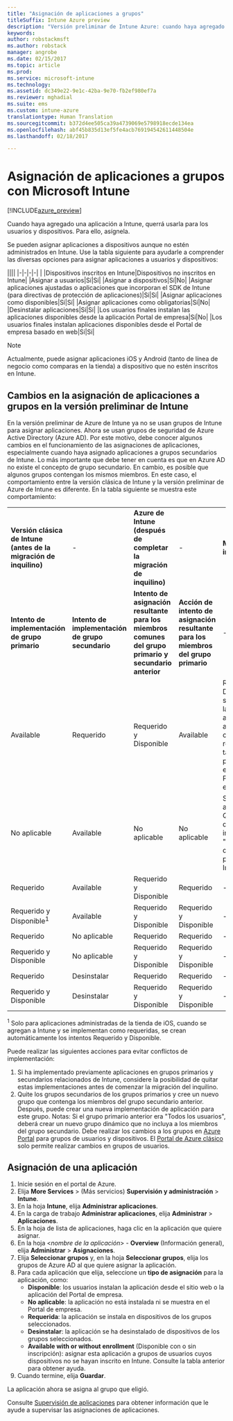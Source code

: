 ```yaml
---
title: "Asignación de aplicaciones a grupos"
titleSuffix: Intune Azure preview
description: "Versión preliminar de Intune Azure: cuando haya agregado una aplicación a Intune, querrá asignarla a grupos de usuarios o dispositivos."
keywords: 
author: robstackmsft
ms.author: robstack
manager: angrobe
ms.date: 02/15/2017
ms.topic: article
ms.prod: 
ms.service: microsoft-intune
ms.technology: 
ms.assetid: dc349e22-9e1c-42ba-9e70-fb2ef980ef7a
ms.reviewer: mghadial
ms.suite: ems
ms.custom: intune-azure
translationtype: Human Translation
ms.sourcegitcommit: b372d4ee505ca39a4739069e5798918ecde134ea
ms.openlocfilehash: abf45b835d13ef5fe4acb769194542611448504e
ms.lasthandoff: 02/18/2017

---
```


# <a name="how-to-assign-apps-to-groups-with-microsoft-intune"></a>Asignación de aplicaciones a grupos con Microsoft Intune

[!INCLUDE[azure_preview](../includes/azure_preview.md)]

Cuando haya agregado una aplicación a Intune, querrá usarla para los usuarios y dispositivos. Para ello, asígnela.

Se pueden asignar aplicaciones a dispositivos aunque no estén administrados en Intune. Use la tabla siguiente para ayudarle a comprender las diversas opciones para asignar aplicaciones a usuarios y dispositivos:

||||
|-|-|-|-|
|&nbsp;|Dispositivos inscritos en Intune|Dispositivos no inscritos en Intune|
|Asignar a usuarios|Sí|Sí|
|Asignar a dispositivos|Sí|No|
|Asignar aplicaciones ajustadas o aplicaciones que incorporan el SDK de Intune (para directivas de protección de aplicaciones)|Sí|Sí|
|Asignar aplicaciones como disponibles|Sí|Sí|
|Asignar aplicaciones como obligatorias|Sí|No|
|Desinstalar aplicaciones|Sí|Sí|
|Los usuarios finales instalan las aplicaciones disponibles desde la aplicación Portal de empresa|Sí|No|
|Los usuarios finales instalan aplicaciones disponibles desde el Portal de empresa basado en web|Sí|Sí|

> [!NOTE]
> Actualmente, puede asignar aplicaciones iOS y Android (tanto de línea de negocio como comparas en la tienda) a dispositivo que no estén inscritos en Intune.

## <a name="changes-to-how-you-assign-apps-to-groups-in-the-intune-preview"></a>Cambios en la asignación de aplicaciones a grupos en la versión preliminar de Intune

En la versión preliminar de Azure de Intune ya no se usan grupos de Intune para asignar aplicaciones. Ahora se usan grupos de seguridad de Azure Active Directory (Azure AD). Por este motivo, debe conocer algunos cambios en el funcionamiento de las asignaciones de aplicaciones, especialmente cuando haya asignado aplicaciones a grupos secundarios de Intune.
Lo más importante que debe tener en cuenta es que en Azure AD no existe el concepto de grupo secundario. En cambio, es posible que algunos grupos contengan los mismos miembros. En este caso, el comportamiento entre la versión clásica de Intune y la versión preliminar de Azure de Intune es diferente. En la tabla siguiente se muestra este comportamiento:

||||||
|-|-|-|-|-|
|**Versión clásica de Intune (antes de la migración de inquilino)**|-|**Azure de Intune (después de completar la migración de inquilino)**|-|**Más información**|
|**Intento de implementación de grupo primario**|**Intento de implementación de grupo secundario**|**Intento de asignación resultante para los miembros comunes del grupo primario y secundario anterior**|**Acción de intento de asignación resultante para los miembros del grupo primario**|-|    
|Available|Requerido|Requerido y Disponible|Available|Requerido y Disponible significa que las aplicaciones asignadas como requeridas también pueden verse en la aplicación Portal de empresa.
|No aplicable|Available|No aplicable|No aplicable|Solución alternativa: Quite el intento de implementación "No aplicable" del grupo primario de Intune.
|Requerido|Available|Requerido y Disponible|Requerido|-|
|Requerido y Disponible<sup>1</sup>|Available|Requerido y Disponible|Requerido y Disponible|-|    
|Requerido|No aplicable|Requerido|Requerido|-|    
|Requerido y Disponible|No aplicable|Requerido y Disponible|Requerido y Disponible|-|    
|Requerido|Desinstalar|Requerido|Requerido|-|    
|Requerido y Disponible|Desinstalar|Requerido y Disponible|Requerido y Disponible|-|
<sup>1</sup> Solo para aplicaciones administradas de la tienda de iOS, cuando se agregan a Intune y se implementan como requeridas, se crean automáticamente los intentos Requerido y Disponible.

Puede realizar las siguientes acciones para evitar conflictos de implementación:

1.    Si ha implementado previamente aplicaciones en grupos primarios y secundarios relacionados de Intune, considere la posibilidad de quitar estas implementaciones antes de comenzar la migración del inquilino.
2.    Quite los grupos secundarios de los grupos primarios y cree un nuevo grupo que contenga los miembros del grupo secundario anterior. Después, puede crear una nueva implementación de aplicación para este grupo.
Notas: Si el grupo primario anterior era "Todos los usuarios", deberá crear un nuevo grupo dinámico que no incluya a los miembros del grupo secundario.
Debe realizar los cambios a los grupos en [Azure Portal](https://portal.azure.com/) para grupos de usuarios y dispositivos. El [Portal de Azure clásico](https://manage.windowsazure.com/) solo permite realizar cambios en grupos de usuarios.


## <a name="how-to-assign-an-app"></a>Asignación de una aplicación

1. Inicie sesión en el portal de Azure.
2. Elija **More Services** >  (Más servicios) **Supervisión y administración** > **Intune**.
3. En la hoja **Intune**, elija **Administrar aplicaciones**.
1. En la carga de trabajo **Administrar aplicaciones**, elija **Administrar** > **Aplicaciones**.
2. En la hoja de lista de aplicaciones, haga clic en la aplicación que quiere asignar.
3. En la hoja <*nombre de la aplicación*> - **Overview** (Información general), elija **Administrar** > **Asignaciones**.
4. Elija **Seleccionar grupos** y, en la hoja **Seleccionar grupos**, elija los grupos de Azure AD al que quiere asignar la aplicación.
5. Para cada aplicación que elija, seleccione un **tipo de asignación** para la aplicación, como:
    - **Disponible**: los usuarios instalan la aplicación desde el sitio web o la aplicación del Portal de empresa.
    - **No aplicable**: la aplicación no está instalada ni se muestra en el Portal de empresa.
    - **Requerida**: la aplicación se instala en dispositivos de los grupos seleccionados.
    - **Desinstalar**: la aplicación se ha desinstalado de dispositivos de los grupos seleccionados.
    - **Available with or without enrollment** (Disponible con o sin inscripción): asignar esta aplicación a grupos de usuarios cuyos dispositivos no se hayan inscrito en Intune. Consulte la tabla anterior para obtener ayuda.
6. Cuando termine, elija **Guardar**.

La aplicación ahora se asigna al grupo que eligió.

Consulte [Supervisión de aplicaciones](monitor-apps.md) para obtener información que le ayude a supervisar las asignaciones de aplicaciones.

